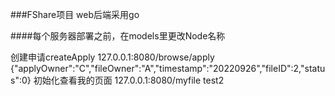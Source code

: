 ###FShare项目
web后端采用go

####每个服务器部署之前，在models里更改Node名称

创建申请createApply
127.0.0.1:8080/browse/apply
{"applyOwner":"C","fileOwner":"A","timestamp":"20220926","fileID":2,"status":0}
初始化查看我的页面
127.0.0.1:8080/myfile
test2